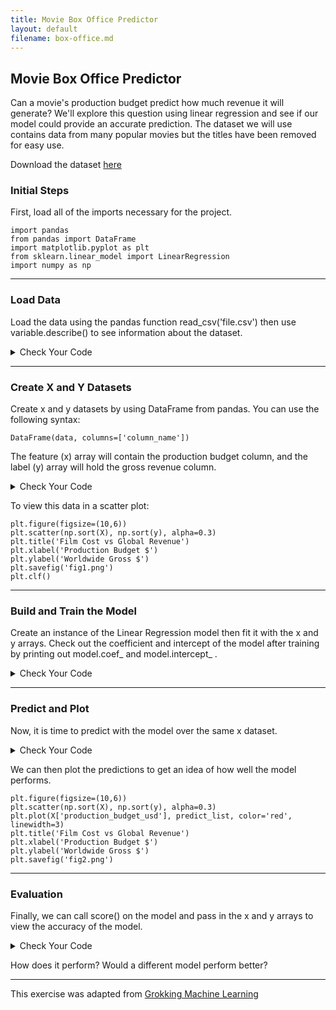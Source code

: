 ```yaml
---
title: Movie Box Office Predictor
layout: default
filename: box-office.md
--- 
```


## Movie Box Office Predictor
Can a movie's production budget predict how much revenue it will generate? We'll explore this question using linear regression and see if our model could provide an accurate prediction. The dataset we will use contains data from many popular movies but the titles have been removed for easy use.

Download the dataset [here](datasets/movie_cost_revenue.csv)

### Initial Steps

First, load all of the imports necessary for the project.

```
import pandas
from pandas import DataFrame
import matplotlib.pyplot as plt
from sklearn.linear_model import LinearRegression
import numpy as np
```

***
### Load Data

Load the data using the pandas function read_csv('file.csv') then use variable.describe() to see information about the dataset.

<details markdown="1">

<summary>Check Your Code</summary>

```
data = pandas.read_csv('movie_cost_revenue.csv')
data.describe()
```

</details>

***
### Create X and Y Datasets
Create x and y datasets by using DataFrame from pandas. You can use the following syntax:

```
DataFrame(data, columns=['column_name'])
```

The feature (x) array will contain the production budget column, and the label (y) array will hold the gross revenue column.

<details markdown="1">

<summary>Check Your Code</summary>

```
X = DataFrame(data, columns=['production_budget_usd'])
y = DataFrame(data, columns=['worldwide_gross_usd'])
print(X.shape)
```

</details>

To view this data in a scatter plot:

```
plt.figure(figsize=(10,6))
plt.scatter(np.sort(X), np.sort(y), alpha=0.3)
plt.title('Film Cost vs Global Revenue')
plt.xlabel('Production Budget $')
plt.ylabel('Worldwide Gross $')
plt.savefig('fig1.png')
plt.clf()
```

***
### Build and Train the Model

Create an instance of the Linear Regression model then fit it with the x and y arrays. Check out the coefficient and intercept of the model after training by printing out model.coef_ and model.intercept_ .

<details markdown="1">

<summary>Check Your Code</summary>

```
model = LinearRegression()
model.fit(X, y)

print(model.coef_)
print(model.intercept_)
```

</details>

***
### Predict and Plot

Now, it is time to predict with the model over the same x dataset. 

<details markdown="1">

<summary>Check Your Code</summary>

```
predict_list = model.predict(X)
```

</details>

We can then plot the predictions to get an idea of how well the model performs.

```
plt.figure(figsize=(10,6))
plt.scatter(np.sort(X), np.sort(y), alpha=0.3)
plt.plot(X['production_budget_usd'], predict_list, color='red', linewidth=3)
plt.title('Film Cost vs Global Revenue')
plt.xlabel('Production Budget $')
plt.ylabel('Worldwide Gross $')
plt.savefig('fig2.png')
```

***
### Evaluation
Finally, we can call score() on the model and pass in the x and y arrays to view the accuracy of the model.

<details markdown="1">

<summary>Check Your Code</summary>

```
model.score(X, y)
```

</details>

How does it perform? Would a different model perform better?

***

This exercise was adapted from [Grokking Machine Learning](https://github.com/edualgo/Grokking-Machine-Learning/tree/main/Notebooks/Movie%20Box%20office%20Prediction)
